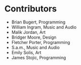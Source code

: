 # Contributors

- Brian Bugert, Programming
- William Ingram, Music and Audio
- Malik Jordan, Art
- Bridger Moore, Design
- Fletcher Porter, Programming
- S.a.m., Music and Audio
- Emily Solis, Art
- James Stojic, Programming

